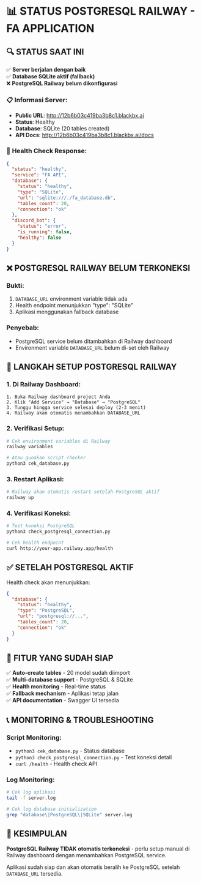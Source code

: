 # 📊 STATUS POSTGRESQL RAILWAY - FA APPLICATION

## 🔍 **STATUS SAAT INI**

✅ **Server berjalan dengan baik**  
✅ **Database SQLite aktif (fallback)**  
❌ **PostgreSQL Railway belum dikonfigurasi**  

### 📋 **Informasi Server:**
- **Public URL**: http://12b6b03c419ba3b8c1.blackbx.ai
- **Status**: Healthy
- **Database**: SQLite (20 tables created)
- **API Docs**: http://12b6b03c419ba3b8c1.blackbx.ai/docs

### 🔧 **Health Check Response:**
```json
{
  "status": "healthy",
  "service": "FA API",
  "database": {
    "status": "healthy", 
    "type": "SQLite",
    "url": "sqlite:///./fa_database.db",
    "tables_count": 20,
    "connection": "ok"
  },
  "discord_bot": {
    "status": "error",
    "is_running": false, 
    "healthy": false
  }
}
```

## ❌ **POSTGRESQL RAILWAY BELUM TERKONEKSI**

### **Bukti:**
1. `DATABASE_URL` environment variable tidak ada
2. Health endpoint menunjukkan "type": "SQLite"
3. Aplikasi menggunakan fallback database

### **Penyebab:**
- PostgreSQL service belum ditambahkan di Railway dashboard
- Environment variable `DATABASE_URL` belum di-set oleh Railway

## 🚀 **LANGKAH SETUP POSTGRESQL RAILWAY**

### **1. Di Railway Dashboard:**
```
1. Buka Railway dashboard project Anda
2. Klik "Add Service" → "Database" → "PostgreSQL"
3. Tunggu hingga service selesai deploy (2-3 menit)
4. Railway akan otomatis menambahkan DATABASE_URL
```

### **2. Verifikasi Setup:**
```bash
# Cek environment variables di Railway
railway variables

# Atau gunakan script checker
python3 cek_database.py
```

### **3. Restart Aplikasi:**
```bash
# Railway akan otomatis restart setelah PostgreSQL aktif
railway up
```

### **4. Verifikasi Koneksi:**
```bash
# Test koneksi PostgreSQL
python3 check_postgresql_connection.py

# Cek health endpoint
curl http://your-app.railway.app/health
```

## ✅ **SETELAH POSTGRESQL AKTIF**

Health check akan menunjukkan:
```json
{
  "database": {
    "status": "healthy",
    "type": "PostgreSQL", 
    "url": "postgresql://...",
    "tables_count": 20,
    "connection": "ok"
  }
}
```

## 🔧 **FITUR YANG SUDAH SIAP**

✅ **Auto-create tables** - 20 model sudah diimport  
✅ **Multi-database support** - PostgreSQL & SQLite  
✅ **Health monitoring** - Real-time status  
✅ **Fallback mechanism** - Aplikasi tetap jalan  
✅ **API documentation** - Swagger UI tersedia  

## 📞 **MONITORING & TROUBLESHOOTING**

### **Script Monitoring:**
- `python3 cek_database.py` - Status database
- `python3 check_postgresql_connection.py` - Test koneksi detail
- `curl /health` - Health check API

### **Log Monitoring:**
```bash
# Cek log aplikasi
tail -f server.log

# Cek log database initialization  
grep "database\|PostgreSQL\|SQLite" server.log
```

## 🎯 **KESIMPULAN**

**PostgreSQL Railway TIDAK otomatis terkoneksi** - perlu setup manual di Railway dashboard dengan menambahkan PostgreSQL service.

Aplikasi sudah siap dan akan otomatis beralih ke PostgreSQL setelah `DATABASE_URL` tersedia.
